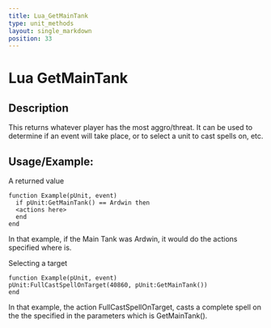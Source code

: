 ```yaml
---
title: Lua_GetMainTank
type: unit_methods
layout: single_markdown
position: 33
---
```


# Lua GetMainTank

## Description

This returns whatever player has the most aggro/threat. It can be used to determine if an event will take place, or to select a unit to cast spells on, etc.

## Usage/Example:

A returned value

```
function Example(pUnit, event)
  if pUnit:GetMainTank() == Ardwin then
  <actions here>
  end
end
```

In that example, if the Main Tank was Ardwin, it would do the actions specified where <actions here> is.

Selecting a target

```
function Example(pUnit, event)
pUnit:FullCastSpellOnTarget(40860, pUnit:GetMainTank())
end
```

In that example, the action FullCastSpellOnTarget, casts a complete spell on the the specified in the parameters which is GetMainTank().
